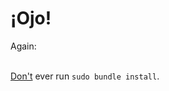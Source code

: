 # &iexcl;Ojo!

<p class="large">
  Again: <br/></br>

  <span style="text-decoration:underline">Don't</span> ever run <code class="language-bash">sudo bundle install</code>.
</p>
